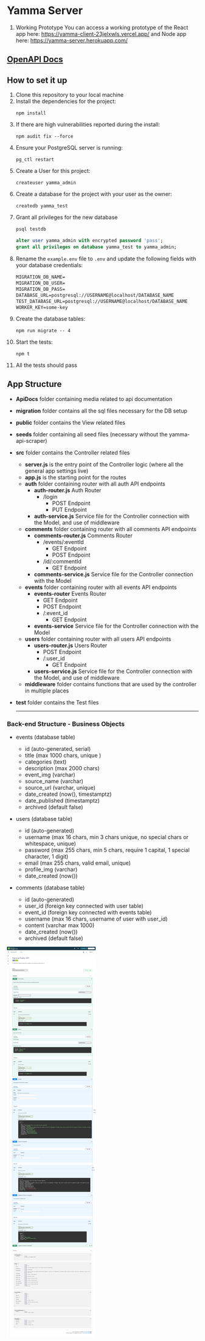 # Yamma Server

1. Working Prototype
You can access a working prototype of the React app here: https://yamma-client-23jelxwls.vercel.app/ and Node app here: https://yamma-server.herokuapp.com/

## [OpenAPI Docs](https://app.swaggerhub.com/apis/s-poveda/Yamma-API/1.0.0)

## How to set it up

1. Clone this repository to your local machine
2. Install the dependencies for the project:
   ```console
   npm install
   ```
3. If there are high vulnerabilities reported during the install:
   ```console
   npm audit fix --force
   ```
4. Ensure your PostgreSQL server is running:
   ```console
   pg_ctl restart
   ```
5. Create a User for this project:
   ```console
   createuser yamma_admin
   ```
6. Create a database for the project with your user as the owner:
   ```console
   createdb yamma_test
   ```
7. Grant all privileges for the new database
   ```console
   psql testdb
   ```
   ```sql
   alter user yamma_admin with encrypted password 'pass';
   grant all privileges on database yamma_test to yamma_admin;
   ```
8. Rename the `example.env` file to `.env` and update the following fields with your database credentials:
   ```console
   MIGRATION_DB_NAME=
   MIGRATION_DB_USER=
   MIGRATION_DB_PASS=
   DATABASE_URL=postgresql://USERNAME@localhost/DATABASE_NAME
   TEST_DATABASE_URL=postgresql://USERNAME@localhost/DATABASE_NAME
   WORKER_KEY=some-key
   ```
9. Create the database tables:
   ```console
   npm run migrate -- 4
   ```
10. Start the tests:
    ```console
    npm t
    ```
11. All the tests should pass

## App Structure

- **ApiDocs** folder containing media related to api documentation
- **migration** folder contains all the sql files necessary for the DB setup
- **public** folder contains the View related files
- **seeds** folder containing all seed files (necessary without the yamma-api-scraper)
- **src** folder contains the Controller related files
  - **server.js** is the entry point of the Controller logic (where all the general app settings live)
  - **app.js** is the starting point for the routes
  - **auth** folder containing router with all auth API endpoints
    - **auth-router.js** Auth Router
      - /login
        - POST Endpoint
        - PUT Endpoint
    - **auth-service.js** Service file for the Controller connection with the Model, and use of middleware
  - **comments** folder containing router with all comments API endpoints
    - **comments-router.js** Comments Router
      - /events/:eventId
        - GET Endpoint
        - POST Endpoint
      - /id/:commentId
        - GET Endpoint
    - **comments-service.js** Service file for the Controller connection with the Model
  - **events** folder containing router with all events API endpoints
    - **events-router** Events Router
      - GET Endpoint
      - POST Endpoint
      - /:event_id
        - GET Endpoint
    - **events-service** Service file for the Controller connection with the Model
  - **users** folder containing router with all users API endpoints
    - **users-router.js** Users Router
      - POST Endpoint
      - /:user_id
        - GET Endpoint
    - **users-service.js** Service file for the Controller connection with the Model, and use of middleware
  - **middleware** folder contains functions that are used by the controller in multiple places
- **test** folder contains the Test files

  ***

### Back-end Structure - Business Objects

- events (database table)

  - id (auto-generated, serial)
  - title (max 1000 chars, unique )
  - categories (text)
  - description (max 2000 chars)
  - event_img (varchar)
  - source_name (varchar)
  - source_url (varchar, unique)
  - date_created (now(), timestamptz)
  - date_published (timestamptz)
  - archived (default false)

- users (database table)

  - id (auto-generated)
  - username (max 16 chars, min 3 chars unique, no special chars or whitespace, unique)
  - password (max 255 chars, min 5 chars, require 1 capital, 1 special character, 1 digit)
  - email (max 255 chars, valid email, unique)
  - profile_img (varchar)
  - date_created (now())

- comments (database table)
  - id (auto-generated)
  - user_id (foreign key connected with user table)
  - event_id (foreign key connected with events table)
  - username (max 16 chars, username of user with user_id)
  - content (varchar max 1000)
  - date_created (now())
  - archived (default false)

![Documentation](./ApiDocs/images/app.swaggerhub.com_.png)
